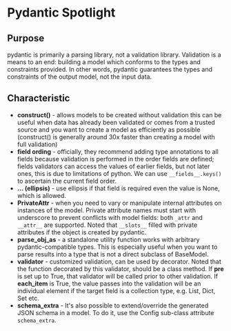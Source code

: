 # Pydantic Spotlight

## Purpose
pydantic is primarily a parsing library, not a validation library. Validation is a means to an end: building a model which conforms to the types and constraints provided. In other words, pydantic guarantees the types and constraints of the output model, not the input data.

## Characteristic
- **construct()** - allows models to be created without validation this can be useful when data has already been validated or comes from a trusted source and you want to create a model as efficiently as possible (construct() is generally around 30x faster than creating a model with full validation)
- **field ording** - officially, they recommend adding type annotations to all fields because validation is performed in the order fields are defined; fields validators can access the values of earlier fields, but not later ones, this is due to limitations of python. We can use `__fields__.keys()` to ascertain the current field order.
- **... (ellipsis)** - use ellipsis if that field is required even the value is None, which is allowed.
- **PrivateAttr** - when you need to vary or manipulate internal attributes on instances of the model. Private attribute names must start with underscore to prevent conflicts with model fields: both `_attr` and `__attr__` are supported. Noted that `__slots__` filled with private attributes if the object is created by pydantic.
- **parse_obj_as** - a standalone utility function works with arbitrary pydantic-compatible types. This is especially useful when you want to parse results into a type that is not a direct subclass of BaseModel.
- **validator** - customized validation, can be used by decorator. Noted that the function decorated by this validator, should be a class method. If **pre** is set up to True, that validator will be called prior to other validation. If **each_item** is True, the value passes into the validation will be an individual element if the target field is a collection type, e.g. List, Dict, Set etc.
- **schema_extra** - It's also possible to extend/override the generated JSON schema in a model. To do it, use the Config sub-class attribute `schema_extra`.